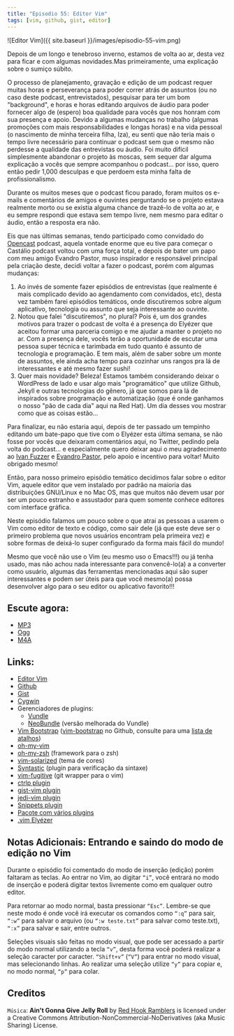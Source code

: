 ```yaml
---
title: "Episodio 55: Editor Vim"
tags: [vim, github, gist, editor]
---
```


![Editor Vim]({{ site.baseurl }}/images/episodio-55-vim.png)

Depois de um longo e tenebroso inverno, estamos de volta ao ar, desta vez para ficar e com algumas novidades.Mas primeiramente, uma explicação sobre o sumiço súbito.

O processo de planejamento, gravação e edição de um podcast requer muitas horas e perseverança para poder correr atrás de assuntos (ou no caso deste podcast, entrevistados), pesquisar para ter um bom "background", e horas e horas editando arquivos de áudio para poder fornecer algo de (espero) boa qualidade para vocês que nos honram com sua presença e apoio. Devido a algumas mudanças no trabalho (algumas promoções com mais responsabilidades e longas horas) e na vida pessoal (o nascimento de minha terceira filha, Iza), eu senti que não teria mais o tempo livre necessário para continuar o podcast sem que o mesmo não perdesse a qualidade das entrevistas ou áudio. Foi muito difícil simplesmente abandonar o projeto às moscas, sem sequer dar alguma explicação a vocês que sempre acompanhou o podcast... por isso, quero então pedir 1,000 desculpas e que perdoem esta minha falta de profissionalismo.

Durante os muitos meses que o podcast ficou parado, foram muitos os e-mails e comentários de amigos e ouvintes perguntando se o projeto estava realmente morto ou se existia alguma chance de trazê-lo de volta ao ar, e eu sempre respondi que estava sem tempo livre, nem mesmo para editar o áudio, então a resposta era não.

Eis que nas últimas semanas, tendo participado como convidado do [Opencast](http://tecnologiaaberta.com.br/) podcast, aquela vontade enorme que eu tive para começar o Castálio podcast voltou com uma força total, e depois de bater um papo com meu amigo Evandro Pastor, muso inspirador e responsável principal pela criação deste, decidi voltar a fazer o podcast, porém com algumas mudanças:

1. Ao invés de somente fazer episódios de entrevistas (que realmente é mais complicado devido ao agendamento com convidados, etc), desta vez também farei episódios temáticos, onde discutiremos sobre algum aplicativo, tecnologia ou assunto que seja interessante ao ouvinte.
1. Notou que falei "discutiremos", no plural? Pois é, um dos grandes motivos para trazer o podcast de volta é a presença do Elyézer que aceitou formar uma parceria comigo e me ajudar a manter o projeto no ar. Com a presença dele, vocês terão a oportunidade de escutar uma pessoa super técnica e tarimbada em tudo quanto é assunto de tecnologia e programação. E tem mais, além de saber sobre um monte de assuntos, ele ainda acha tempo para cozinhar uns rangos pra lá de interessantes e até mesmo fazer sushi!
1. Quer mais novidade? Beleza! Estamos também considerando deixar o WordPress de lado e usar algo mais "programático" que utilize Github, Jekyll e outras tecnologias do gênero, já que somos para lá de inspirados sobre programação e automatização (que é onde ganhamos o nosso "pão de cada dia" aqui na Red Hat). Um dia desses vou mostrar como que as coisas estão...

Para finalizar, eu não estaria aqui, depois de ter passado um tempinho editando um bate-papo que tive com o Elyézer esta última semana, se não fosse por vocês que deixaram comentários aqui, no Twitter, pedindo pela volta do podcast... e especialmente quero deixar aqui o meu agradecimento ao [Ivan Fuzzer](http://www.castalio.info/ivan-brasil-fuzzer-ubuntero/) e [Evandro Pastor](http://www.castalio.info/evandro-pastor-quarto-estudio/), pelo apoio e incentivo para voltar! Muito obrigado mesmo!

Então, para nosso primeiro episódio temático decidimos falar sobre o editor Vim, aquele editor que vem instalado por padrão na maioria das distribuições GNU/Linux e no Mac OS, mas que muitos não devem usar por ser um pouco estranho e assustador para quem somente conhece editores com interface gráfica.

Neste episódio falamos um pouco sobre o que atrai as pessoas a usarem o Vim como editor de texto e código, como sair dele (já que este deve ser o primeiro problema que novos usuários encontram pela primeira vez) e sobre formas de deixá-lo super configurado da forma mais fácil do mundo!

Mesmo que você não use o Vim (eu mesmo uso o Emacs!!!) ou já tenha usado, mas não achou nada interessante para convencê-lo(a) a a converter como usuário, algumas das ferramentas mencionadas aqui são super interessantes e podem ser úteis para que você mesmo(a) possa desenvolver algo para o seu editor ou aplicativo favorito!!!


Escute agora:
--------------
* [MP3](http://downloads.ogmaciel.com/castalio-podcast-55.mp3)
* [Ogg](http://downloads.ogmaciel.com/castalio-podcast-55.ogg)
* [M4A](http://downloads.ogmaciel.com/castalio-podcast-55.m4a)

Links:
-------
* [Editor Vim](http://www.vim.org/)
* [Github](http://github.com/)
* [Gist](http://gist.github.com/)
* [Cygwin](https://cygwin.com/)
* Gerenciadores de plugins:
  * [Vundle](https://github.com/gmarik/Vundle.vim)
  * [NeoBundle](https://github.com/Shougo/neobundle.vim) (versão melhorada do Vundle)
* [Vim Bootstrap](http://vim-bootstrap.com/) ([vim-bootstrap](https://github.com/avelino/vim-bootstrap) no Github, consulte para uma [lista de atalhos](https://github.com/avelino/vim-bootstrap#commands))
* [oh-my-vim](https://github.com/liangxianzhe/oh-my-vim)
* [oh-my-zsh](https://github.com/robbyrussell/oh-my-zsh) (framework para o zsh)
* [vim-solarized](https://github.com/altercation/vim-colors-solarized) (tema de cores)
* [Syntastic](https://github.com/scrooloose/syntastic) (plugin para verificação da sintaxe)
* [vim-fugitive](https://github.com/tpope/vim-fugitive) (git wrapper para o vim)
* [ctrlp plugin](https://github.com/kien/ctrlp.vim)
* [gist-vim plugin](https://github.com/mattn/gist-vim)
* [jedi-vim plugin](https://github.com/davidhalter/jedi-vim)
* [Snippets plugin](https://github.com/SirVer/ultisnips)
* [Pacote com vários plugins](https://github.com/honza/vim-snippets)
* [.vim Elyézer](https://github.com/elyezer/.vim)

Notas Adicionais: Entrando e saindo do modo de edição no Vim
---------------------------------------------------------------------
Durante o episódio foi comentado do modo de inserção (edição) porém faltaram as teclas. Ao entrar no Vim, ao digitar ``“i”``, você entrará no modo de inserção e poderá digitar textos livremente como em qualquer outro editor.

Para retornar ao modo normal, basta pressionar ``“Esc”``. Lembre-se que neste modo é onde você irá executar os comandos como ``“:q”`` para sair, ``“:w”`` para salvar o arquivo (ou ``“:w teste.txt”`` para salvar como teste.txt), ``“:x”`` para salvar e sair, entre outros.

Seleções visuais são feitas no modo visual, que pode ser acessado a partir do modo normal utilizando a tecla ``“v”``, desta forma você poderá realizar a seleção caracter por caracter. ``“Shift+v”`` (``“V”``) para entrar no modo visual, mas selecionando linhas. Ao realizar uma seleção utilize ``“y”`` para copiar e, no modo normal, ``“p”`` para colar.

Creditos
---------
``Música``: **Ain't Gonna Give Jelly Roll**  by
[Red Hook Ramblers](http://music.redhookramblers.com/) is licensed under a Creative Commons Attribution-NonCommercial-NoDerivatives (aka Music Sharing) License.
